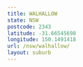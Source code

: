 ```yaml
---
title: WALHALLOW
state: NSW
postcode: 2343
latitude: -31.66545698
longitude: 150.1491418
url: /nsw/walhallow/
layout: suburb
---
```

